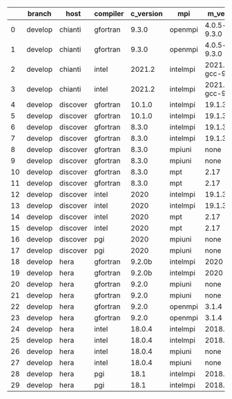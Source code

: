 |    | branch   | host     | compiler   | c_version   | mpi      | m_version          | o_g   | os    | build   | u_pass   | u_fail   | s_pass   | s_fail   | e_pass   | e_fail   |   nuopc_pass |   nuopc_fail | hash                                                                                                                                 | modified            |
|----|----------|----------|------------|-------------|----------|--------------------|-------|-------|---------|----------|----------|----------|----------|----------|----------|--------------|--------------|--------------------------------------------------------------------------------------------------------------------------------------|---------------------|
|  0 | develop  | chianti  | gfortran   | 9.3.0       | openmpi  | 4.0.5-gcc-9.3.0    | O     | Linux | Fail    | fail     | fail     | fail     | fail     | fail     | fail     |            0 |           50 | [artifacts](https://github.com/esmf-org/esmf-test-artifacts/tree/chianti/develop/chianti/gfortran/9.3.0/O/openmpi/4.0.5-gcc-9.3.0)   | 02/15/2022_15:42:45 |
|  1 | develop  | chianti  | gfortran   | 9.3.0       | openmpi  | 4.0.5-gcc-9.3.0    | g     | Linux | Fail    | fail     | fail     | fail     | fail     | fail     | fail     |            0 |           50 | [artifacts](https://github.com/esmf-org/esmf-test-artifacts/tree/chianti/develop/chianti/gfortran/9.3.0/g/openmpi/4.0.5-gcc-9.3.0)   | 02/15/2022_15:42:45 |
|  2 | develop  | chianti  | intel      | 2021.2      | intelmpi | 2021.2.0-gcc-9.3.0 | O     | Linux | Fail    | fail     | fail     | fail     | fail     | fail     | fail     |            0 |           50 | [artifacts](https://github.com/esmf-org/esmf-test-artifacts/tree/chianti/develop/chianti/intel/2021.2/O/intelmpi/2021.2.0-gcc-9.3.0) | 02/15/2022_15:42:45 |
|  3 | develop  | chianti  | intel      | 2021.2      | intelmpi | 2021.2.0-gcc-9.3.0 | g     | Linux | Fail    | fail     | fail     | fail     | fail     | fail     | fail     |            0 |           50 | [artifacts](https://github.com/esmf-org/esmf-test-artifacts/tree/chianti/develop/chianti/intel/2021.2/g/intelmpi/2021.2.0-gcc-9.3.0) | 02/15/2022_15:42:45 |
|  4 | develop  | discover | gfortran   | 10.1.0      | intelmpi | 19.1.3.304         | O     | Linux | Pass    | 9056     | 15       | 49       | 0        | 80       | 0        |           50 |            0 | [artifacts](https://github.com/esmf-org/esmf-test-artifacts/tree/discover/develop/discover/gfortran/10.1.0/O/intelmpi/19.1.3.304)    | 02/15/2022_15:46:24 |
|  5 | develop  | discover | gfortran   | 10.1.0      | intelmpi | 19.1.3.304         | g     | Linux | Pass    | 13680    | 15       | 49       | 0        | 80       | 0        |           50 |            0 | [artifacts](https://github.com/esmf-org/esmf-test-artifacts/tree/discover/develop/discover/gfortran/10.1.0/g/intelmpi/19.1.3.304)    | 02/15/2022_15:46:24 |
|  6 | develop  | discover | gfortran   | 8.3.0       | intelmpi | 19.1.3.304         | O     | Linux | Pass    | 9056     | 15       | 49       | 0        | 80       | 0        |           50 |            0 | [artifacts](https://github.com/esmf-org/esmf-test-artifacts/tree/discover/develop/discover/gfortran/8.3.0/O/intelmpi/19.1.3.304)     | 02/15/2022_15:46:24 |
|  7 | develop  | discover | gfortran   | 8.3.0       | intelmpi | 19.1.3.304         | g     | Linux | Pass    | 13680    | 15       | 49       | 0        | 80       | 0        |           50 |            0 | [artifacts](https://github.com/esmf-org/esmf-test-artifacts/tree/discover/develop/discover/gfortran/8.3.0/g/intelmpi/19.1.3.304)     | 02/15/2022_15:46:24 |
|  8 | develop  | discover | gfortran   | 8.3.0       | mpiuni   | none               | O     | Linux | Fail    | 7550     | 0        | 8        | 0        | 43       | 0        |            0 |           50 | [artifacts](https://github.com/esmf-org/esmf-test-artifacts/tree/discover/develop/discover/gfortran/8.3.0/O/mpiuni/none)             | 02/15/2022_15:46:24 |
|  9 | develop  | discover | gfortran   | 8.3.0       | mpiuni   | none               | g     | Linux | Fail    | 12174    | 0        | 8        | 0        | 43       | 0        |            0 |           50 | [artifacts](https://github.com/esmf-org/esmf-test-artifacts/tree/discover/develop/discover/gfortran/8.3.0/g/mpiuni/none)             | 02/15/2022_15:46:24 |
| 10 | develop  | discover | gfortran   | 8.3.0       | mpt      | 2.17               | O     | Linux | Pass    | 9071     | 0        | 49       | 0        | 80       | 0        |           46 |            4 | [artifacts](https://github.com/esmf-org/esmf-test-artifacts/tree/discover/develop/discover/gfortran/8.3.0/O/mpt/2.17)                | 02/15/2022_15:46:24 |
| 11 | develop  | discover | gfortran   | 8.3.0       | mpt      | 2.17               | g     | Linux | Pass    | 13695    | 0        | 49       | 0        | 80       | 0        |           46 |            4 | [artifacts](https://github.com/esmf-org/esmf-test-artifacts/tree/discover/develop/discover/gfortran/8.3.0/g/mpt/2.17)                | 02/15/2022_15:46:24 |
| 12 | develop  | discover | intel      | 2020        | intelmpi | 19.1.3.304         | O     | Linux | Pass    | 9071     | 0        | 49       | 0        | 80       | 0        |           50 |            0 | [artifacts](https://github.com/esmf-org/esmf-test-artifacts/tree/discover/develop/discover/intel/2020/O/intelmpi/19.1.3.304)         | 02/15/2022_15:46:24 |
| 13 | develop  | discover | intel      | 2020        | intelmpi | 19.1.3.304         | g     | Linux | Pass    | 13695    | 0        | 49       | 0        | 80       | 0        |           50 |            0 | [artifacts](https://github.com/esmf-org/esmf-test-artifacts/tree/discover/develop/discover/intel/2020/g/intelmpi/19.1.3.304)         | 02/15/2022_15:46:24 |
| 14 | develop  | discover | intel      | 2020        | mpt      | 2.17               | O     | Linux | Pass    | 9071     | 0        | 49       | 0        | 80       | 0        |           50 |            0 | [artifacts](https://github.com/esmf-org/esmf-test-artifacts/tree/discover/develop/discover/intel/2020/O/mpt/2.17)                    | 02/15/2022_15:46:24 |
| 15 | develop  | discover | intel      | 2020        | mpt      | 2.17               | g     | Linux | Pass    | 13695    | 0        | 49       | 0        | 80       | 0        |           50 |            0 | [artifacts](https://github.com/esmf-org/esmf-test-artifacts/tree/discover/develop/discover/intel/2020/g/mpt/2.17)                    | 02/15/2022_15:46:24 |
| 16 | develop  | discover | pgi        | 2020        | mpiuni   | none               | O     | Linux | Fail    | 6928     | 622      | 6        | 2        | 40       | 3        |            0 |           50 | [artifacts](https://github.com/esmf-org/esmf-test-artifacts/tree/discover/develop/discover/pgi/2020/O/mpiuni/none)                   | 02/15/2022_15:46:24 |
| 17 | develop  | discover | pgi        | 2020        | mpiuni   | none               | g     | Linux | Fail    | 9788     | 494      | 4        | 4        | 40       | 3        |            0 |           50 | [artifacts](https://github.com/esmf-org/esmf-test-artifacts/tree/discover/develop/discover/pgi/2020/g/mpiuni/none)                   | 02/15/2022_15:46:24 |
| 18 | develop  | hera     | gfortran   | 9.2.0b      | intelmpi | 2020               | O     | Linux | Pass    | 9055     | 16       | 49       | 0        | 80       | 0        |           50 |            0 | [artifacts](https://github.com/esmf-org/esmf-test-artifacts/tree/hera/develop/hera/gfortran/9.2.0b/O/intelmpi/2020)                  | 02/15/2022_15:51:58 |
| 19 | develop  | hera     | gfortran   | 9.2.0b      | intelmpi | 2020               | g     | Linux | Pass    | 13680    | 15       | 49       | 0        | 80       | 0        |           50 |            0 | [artifacts](https://github.com/esmf-org/esmf-test-artifacts/tree/hera/develop/hera/gfortran/9.2.0b/g/intelmpi/2020)                  | 02/15/2022_15:51:58 |
| 20 | develop  | hera     | gfortran   | 9.2.0       | mpiuni   | none               | O     | Linux | Fail    | 7550     | 0        | 8        | 0        | 43       | 0        |            0 |           50 | [artifacts](https://github.com/esmf-org/esmf-test-artifacts/tree/hera/develop/hera/gfortran/9.2.0/O/mpiuni/none)                     | 02/15/2022_15:51:58 |
| 21 | develop  | hera     | gfortran   | 9.2.0       | mpiuni   | none               | g     | Linux | Fail    | 12174    | 0        | 8        | 0        | 43       | 0        |            0 |           50 | [artifacts](https://github.com/esmf-org/esmf-test-artifacts/tree/hera/develop/hera/gfortran/9.2.0/g/mpiuni/none)                     | 02/15/2022_15:51:58 |
| 22 | develop  | hera     | gfortran   | 9.2.0       | openmpi  | 3.1.4              | O     | Linux | Pass    | 9070     | 1        | 49       | 0        | 80       | 0        |           50 |            0 | [artifacts](https://github.com/esmf-org/esmf-test-artifacts/tree/hera/develop/hera/gfortran/9.2.0/O/openmpi/3.1.4)                   | 02/15/2022_15:51:58 |
| 23 | develop  | hera     | gfortran   | 9.2.0       | openmpi  | 3.1.4              | g     | Linux | Pass    | 13695    | 0        | 49       | 0        | 80       | 0        |           50 |            0 | [artifacts](https://github.com/esmf-org/esmf-test-artifacts/tree/hera/develop/hera/gfortran/9.2.0/g/openmpi/3.1.4)                   | 02/15/2022_15:51:58 |
| 24 | develop  | hera     | intel      | 18.0.4      | intelmpi | 2018.4.274         | O     | Linux | Pass    | 9071     | 0        | 49       | 0        | 80       | 0        |           50 |            0 | [artifacts](https://github.com/esmf-org/esmf-test-artifacts/tree/hera/develop/hera/intel/18.0.4/O/intelmpi/2018.4.274)               | 02/15/2022_15:51:58 |
| 25 | develop  | hera     | intel      | 18.0.4      | intelmpi | 2018.4.274         | g     | Linux | Pass    | 13695    | 0        | 49       | 0        | 80       | 0        |           50 |            0 | [artifacts](https://github.com/esmf-org/esmf-test-artifacts/tree/hera/develop/hera/intel/18.0.4/g/intelmpi/2018.4.274)               | 02/15/2022_15:51:58 |
| 26 | develop  | hera     | intel      | 18.0.4      | mpiuni   | none               | O     | Linux | Fail    | 7550     | 0        | 8        | 0        | 43       | 0        |            0 |           50 | [artifacts](https://github.com/esmf-org/esmf-test-artifacts/tree/hera/develop/hera/intel/18.0.4/O/mpiuni/none)                       | 02/15/2022_15:51:58 |
| 27 | develop  | hera     | intel      | 18.0.4      | mpiuni   | none               | g     | Linux | Fail    | 12174    | 0        | 8        | 0        | 43       | 0        |            0 |           50 | [artifacts](https://github.com/esmf-org/esmf-test-artifacts/tree/hera/develop/hera/intel/18.0.4/g/mpiuni/none)                       | 02/15/2022_15:51:58 |
| 28 | develop  | hera     | pgi        | 18.1        | intelmpi | 2018.0.4           | O     | Linux | Fail    | fail     | fail     | fail     | fail     | fail     | fail     |            0 |           50 | [artifacts](https://github.com/esmf-org/esmf-test-artifacts/tree/hera/develop/hera/pgi/18.1/O/intelmpi/2018.0.4)                     | 02/15/2022_15:51:58 |
| 29 | develop  | hera     | pgi        | 18.1        | intelmpi | 2018.0.4           | g     | Linux | Fail    | fail     | fail     | fail     | fail     | fail     | fail     |            0 |           50 | [artifacts](https://github.com/esmf-org/esmf-test-artifacts/tree/hera/develop/hera/pgi/18.1/g/intelmpi/2018.0.4)                     | 02/15/2022_15:51:58 |